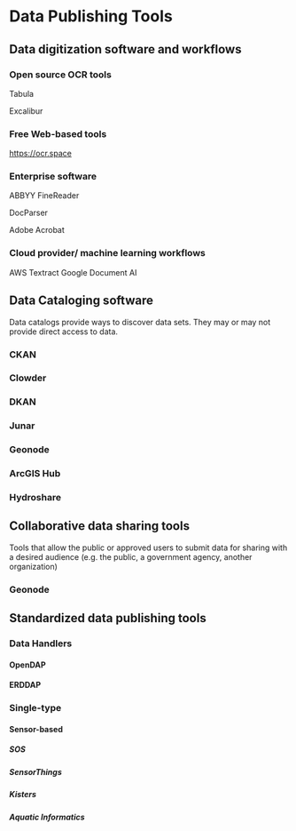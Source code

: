 # Data Publishing Tools

## Data digitization software and workflows

### Open source OCR tools

Tabula

Excalibur

### Free Web-based tools


https://ocr.space

### Enterprise software

ABBYY FineReader

DocParser

Adobe Acrobat

### Cloud provider/ machine learning workflows

AWS Textract
Google Document AI

## Data Cataloging software

Data catalogs provide ways to discover data sets. They may or may not provide direct access to data.

### CKAN

### Clowder

### DKAN

### Junar

### Geonode

### ArcGIS Hub

### Hydroshare

## Collaborative data sharing tools

Tools that allow the public or approved users to submit data for sharing with a desired audience (e.g. the public, a government agency, another organization)

### Geonode

## Standardized data publishing tools

### Data Handlers

#### OpenDAP

#### ERDDAP

### Single-type

#### Sensor-based

##### SOS

##### SensorThings

##### Kisters

##### Aquatic Informatics
